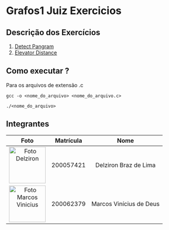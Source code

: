 # Grafos1 Juiz Exercicios

## Descrição dos Exercícios

1. [Detect Pangram](https://www.codewars.com/kata/545cedaa9943f7fe7b000048)
2. [Elevator Distance](https://www.codewars.com/kata/59f061773e532d0c87000d16)

## Como executar ?

Para os arquivos de extensão .c
```
gcc -o <nome_do_arquivo> <nome_do_arquivo.c>
```

```
./<nome_do_arquivo>
```

## Integrantes

|                                                  **Foto**                                                   | **Matrícula** |        **Nome**         |
| :---------------------------------------------------------------------------------------------------------: | :-----------: | :---------------------: |
|     <img src="https://avatars.githubusercontent.com/DelzironBraz" width="100px;" alt="Foto Delziron"/>      |   200057421   |  Delziron Braz de Lima  |
| <img src="https://avatars.githubusercontent.com/u/87666623?v=4" width="100px;" alt="Foto Marcos Vinicius"/> |   200062379   | Marcos Vinícius de Deus |
